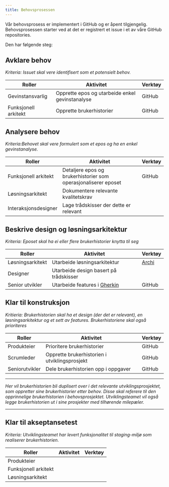 ```yaml
---
title: Behovsprosessen
---
```


Vår behovsprosess er implementert i GitHub og er åpent tilgjengelig. Behovsprosessen starter ved at det er registrert et issue i et av våre GitHub repositories.

Den har følgende steg:
## Avklare behov
*Kriteria: Issuet skal vere identifisert som et potensielt behov.*

| Roller | Aktivitet | Verktøy |
| ------ | --------- | ------- |
| Gevinstansvarlig | Opprette epos og utarbeide enkel gevinstanalyse | GitHub |
| Funksjonell arkitekt | Opprette brukerhistorier | GitHub |
## Analysere behov
*Kriteria:Behovet skal vere formulert som et epos og ha en enkel gevinstanalyse.*

| Roller | Aktivitet | Verktøy |
| ------ | --------- | ------- |
| Funksjonell arkitekt | Detaljere epos og brukerhistorier som operasjonaliserer eposet | GitHub |
| Løsningsarkitekt | Dokumentere relevante kvalitetskrav | |
| Interaksjonsdesigner | Lage trådskisser der dette er relevant | |
## Beskrive design og løsningsarkitektur
*Kriteria: Eposet skal ha ei eller flere brukerhistorier knytta til seg*

| Roller | Aktivitet | Verktøy |
| ------ | --------- | ------- |
| Løsningsarkitekt | Utarbeide løsningsarkitektur | [Archi](https://github.com/Informasjonsforvaltning/SA_Informasjonsforvaltning) |
| Designer | Utarbeide design basert på trådskisser | |
| Senior utvikler | Utarbeide features i [Gherkin](https://docs.cucumber.io/gherkin/reference/)| GitHub |
## Klar til konstruksjon
*Kritieria: Brukerhistorien skal ha et design (der det er relevant), en løsningsarkitektur og et sett av features. Brukerhistoriene skal også prioriteres*

| Roller | Aktivitet | Verktøy |
| ------ | --------- | ------- |
| Produkteier | Prioritere brukerhistorier | GitHub |
| Scrumleder | Opprette brukerhistorien i utviklingsprosjekt | GitHub |
| Seniorutvikler | Dele brukerhistorien opp i oppgaver | GitHub |
___
*Her vil brukerhistorien bli duplisert over i det relevante utviklingsprosjektet, som oppretter sine brukerhistorier etter behov. Disse skal referere til den opprinnelige brukerhistorien i behovsprosjektet. Utviklingsteamet vil også legge brukerhistorien ut i sine prosjekter med tilhørende milepæler.*
___
## Klar til akseptansetest
*Kriteria: Utviklingsteamet har levert funksjonalitet til staging-miljø som realiserer brukerhistorien.*

| Roller | Aktivitet | Verktøy |
| ------ | --------- | ------- |
| Produkteier | | |
| Funksjonell arkitekt | | |
| Løsningsarkitekt | |
